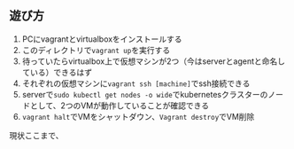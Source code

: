 ## 遊び方
1. PCにvagrantとvirtualboxをインストールする
2. このディレクトリで`vagrant up`を実行する
3. 待っていたらvirtualbox上で仮想マシンが2つ（今はserverとagentと命名している）できるはず
4. それぞれの仮想マシンに`vagrant ssh [machine]`でssh接続できる
5. serverで`sudo kubectl get nodes -o wide`でkubernetesクラスターのノードとして、2つのVMが動作していることが確認できる
6. `vagrant halt`でVMをシャットダウン、`Vagrant destroy`でVM削除

現状ここまで、